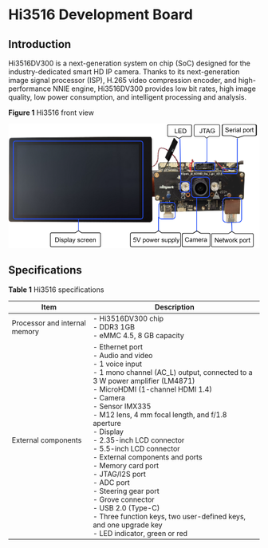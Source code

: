 # Hi3516 Development Board


## Introduction

Hi3516DV300 is a next-generation system on chip (SoC) designed for the industry-dedicated smart HD IP camera. Thanks to its next-generation image signal processor (ISP), H.265 video compression encoder, and high-performance NNIE engine, Hi3516DV300 provides low bit rates, high image quality, low power consumption, and intelligent processing and analysis.

  **Figure 1** Hi3516 front view 

![en-us_image_0000001271234717](figures/en-us_image_0000001271234717.png)


## Specifications

**Table 1** Hi3516 specifications

| Item| Description|
| -------- | -------- |
| Processor and internal memory| - Hi3516DV300 chip<br>-&nbsp;DDR3&nbsp;1GB<br>- eMMC 4.5, 8 GB capacity|
| External components| - Ethernet port<br>- Audio and video<br>  - 1 voice input<br>  - 1 mono channel (AC_L) output, connected to a 3 W power amplifier (LM4871)<br>  - MicroHDMI (1-channel HDMI 1.4)<br>- Camera<br>  - Sensor IMX335<br>  - M12 lens, 4 mm focal length, and f/1.8 aperture<br>- Display<br>  - 2.35-inch LCD connector<br>  - 5.5-inch LCD connector<br>- External components and ports<br>  - Memory card port<br>  - JTAG/I2S port<br>  - ADC port<br>  - Steering gear port<br>  - Grove connector<br>  - USB 2.0 (Type-C)<br>  - Three function keys, two user-defined keys, and one upgrade key<br>  - LED indicator, green or red |

